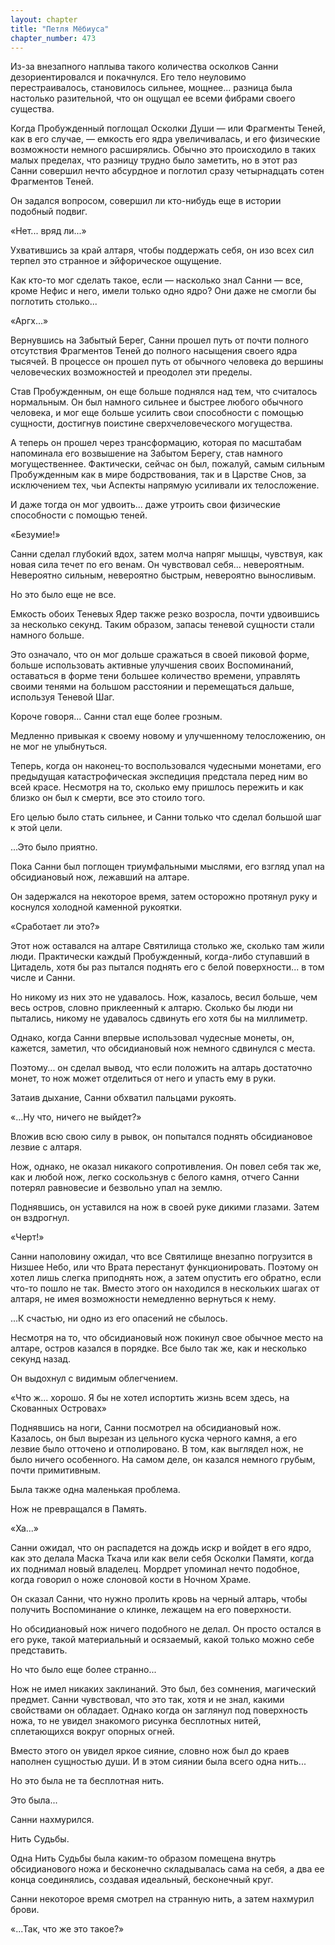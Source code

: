 ```yaml
---
layout: chapter
title: "Петля Мёбиуса"
chapter_number: 473
---
```


Из-за внезапного наплыва такого количества осколков Санни дезориентировался и покачнулся. Его тело неуловимо перестраивалось, становилось сильнее, мощнее... разница была настолько разительной, что он ощущал ее всеми фибрами своего существа.

Когда Пробужденный поглощал Осколки Души — или Фрагменты Теней, как в его случае, — емкость его ядра увеличивалась, и его физические возможности немного расширялись. Обычно это происходило в таких малых пределах, что разницу трудно было заметить, но в этот раз Санни совершил нечто абсурдное и поглотил сразу четырнадцать сотен Фрагментов Теней.

Он задался вопросом, совершил ли кто-нибудь еще в истории подобный подвиг.

«Нет... вряд ли...»

Ухватившись за край алтаря, чтобы поддержать себя, он изо всех сил терпел это странное и эйфорическое ощущение.

Как кто-то мог сделать такое, если — насколько знал Санни — все, кроме Нефис и него, имели только одно ядро? Они даже не смогли бы поглотить столько...

«Аргх...»

Вернувшись на Забытый Берег, Санни прошел путь от почти полного отсутствия Фрагментов Теней до полного насыщения своего ядра тысячей. В процессе он прошел путь от обычного человека до вершины человеческих возможностей и преодолел эти пределы.

Став Пробужденным, он еще больше поднялся над тем, что считалось нормальным. Он был намного сильнее и быстрее любого обычного человека, и мог еще больше усилить свои способности с помощью сущности, достигнув поистине сверхчеловеческого могущества.

А теперь он прошел через трансформацию, которая по масштабам напоминала его возвышение на Забытом Берегу, став намного могущественнее. Фактически, сейчас он был, пожалуй, самым сильным Пробужденным как в мире бодрствования, так и в Царстве Снов, за исключением тех, чьи Аспекты напрямую усиливали их телосложение.

И даже тогда он мог удвоить... даже утроить свои физические способности с помощью теней.

«Безумие!»

Санни сделал глубокий вдох, затем молча напряг мышцы, чувствуя, как новая сила течет по его венам. Он чувствовал себя... невероятным. Невероятно сильным, невероятно быстрым, невероятно выносливым.

Но это было еще не все.

Емкость обоих Теневых Ядер также резко возросла, почти удвоившись за несколько секунд. Таким образом, запасы теневой сущности стали намного больше.

Это означало, что он мог дольше сражаться в своей пиковой форме, больше использовать активные улучшения своих Воспоминаний, оставаться в форме тени большее количество времени, управлять своими тенями на большом расстоянии и перемещаться дальше, используя Теневой Шаг.

Короче говоря... Санни стал еще более грозным.

Медленно привыкая к своему новому и улучшенному телосложению, он не мог не улыбнуться.

Теперь, когда он наконец-то воспользовался чудесными монетами, его предыдущая катастрофическая экспедиция предстала перед ним во всей красе. Несмотря на то, сколько ему пришлось пережить и как близко он был к смерти, все это стоило того.

Его целью было стать сильнее, и Санни только что сделал большой шаг к этой цели.

...Это было приятно.

Пока Санни был поглощен триумфальными мыслями, его взгляд упал на обсидиановый нож, лежавший на алтаре.

Он задержался на некоторое время, затем осторожно протянул руку и коснулся холодной каменной рукоятки.

«Сработает ли это?»

Этот нож оставался на алтаре Святилища столько же, сколько там жили люди. Практически каждый Пробужденный, когда-либо ступавший в Цитадель, хотя бы раз пытался поднять его с белой поверхности... в том числе и Санни.

Но никому из них это не удавалось. Нож, казалось, весил больше, чем весь остров, словно приклеенный к алтарю. Сколько бы люди ни пытались, никому не удавалось сдвинуть его хотя бы на миллиметр.

Однако, когда Санни впервые использовал чудесные монеты, он, кажется, заметил, что обсидиановый нож немного сдвинулся с места.

Поэтому... он сделал вывод, что если положить на алтарь достаточно монет, то нож может отделиться от него и упасть ему в руки.

Затаив дыхание, Санни обхватил пальцами рукоять.

«...Ну что, ничего не выйдет?»

Вложив всю свою силу в рывок, он попытался поднять обсидиановое лезвие с алтаря.

Нож, однако, не оказал никакого сопротивления. Он повел себя так же, как и любой нож, легко соскользнув с белого камня, отчего Санни потерял равновесие и безвольно упал на землю.

Поднявшись, он уставился на нож в своей руке дикими глазами. Затем он вздрогнул.

«Черт!»

Санни наполовину ожидал, что все Святилище внезапно погрузится в Низшее Небо, или что Врата перестанут функционировать. Поэтому он хотел лишь слегка приподнять нож, а затем опустить его обратно, если что-то пошло не так. Вместо этого он находился в нескольких шагах от алтаря, не имея возможности немедленно вернуться к нему.

...К счастью, ни одно из его опасений не сбылось.

Несмотря на то, что обсидиановый нож покинул свое обычное место на алтаре, остров казался в порядке. Все было так же, как и несколько секунд назад.

Он выдохнул с видимым облегчением.

«Что ж... хорошо. Я бы не хотел испортить жизнь всем здесь, на Скованных Островах»

Поднявшись на ноги, Санни посмотрел на обсидиановый нож. Казалось, он был вырезан из цельного куска черного камня, а его лезвие было отточено и отполировано. В том, как выглядел нож, не было ничего особенного. На самом деле, он казался немного грубым, почти примитивным.

Была также одна маленькая проблема.

Нож не превращался в Память.

«Ха...»

Санни ожидал, что он распадется на дождь искр и войдет в его ядро, как это делала Маска Ткача или как вели себя Осколки Памяти, когда их поднимал новый владелец. Мордрет упоминал нечто подобное, когда говорил о ноже слоновой кости в Ночном Храме.

Он сказал Санни, что нужно пролить кровь на черный алтарь, чтобы получить Воспоминание о клинке, лежащем на его поверхности.

Но обсидиановый нож ничего подобного не делал. Он просто остался в его руке, такой материальный и осязаемый, какой только можно себе представить.

Но что было еще более странно...

Нож не имел никаких заклинаний. Это был, без сомнения, магический предмет. Санни чувствовал, что это так, хотя и не знал, какими свойствами он обладает. Однако когда он заглянул под поверхность ножа, то не увидел знакомого рисунка бесплотных нитей, сплетающихся вокруг опорных огней.

Вместо этого он увидел яркое сияние, словно нож был до краев наполнен сущностью души. И в этом сиянии была всего одна нить...

Но это была не та бесплотная нить.

Это была...

Санни нахмурился.

Нить Судьбы.

Одна Нить Судьбы была каким-то образом помещена внутрь обсидианового ножа и бесконечно складывалась сама на себя, а два ее конца соединялись, создавая идеальный, бесконечный круг.

Санни некоторое время смотрел на странную нить, а затем нахмурил брови.

«...Так, что же это такое?»